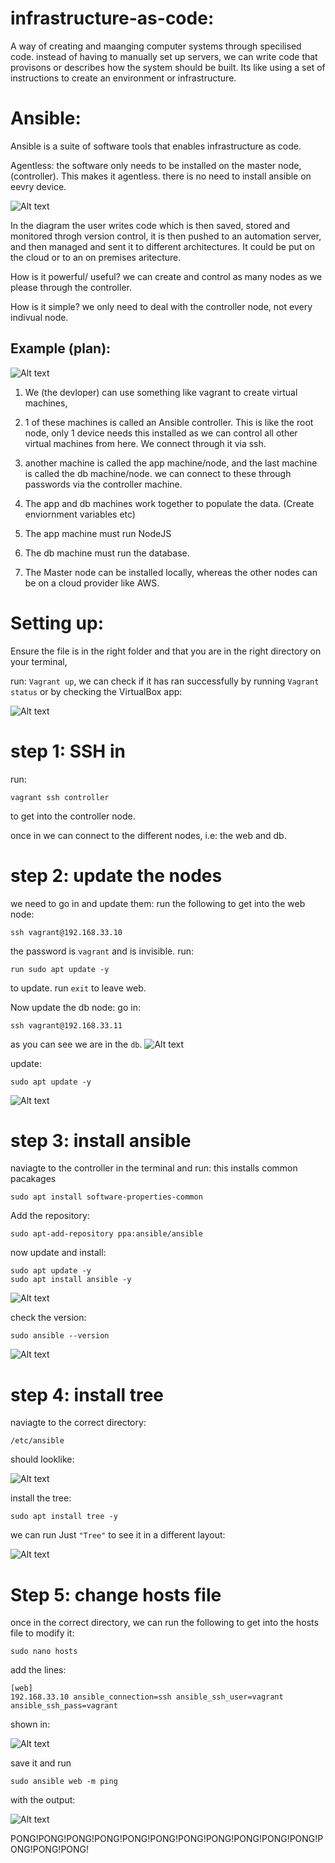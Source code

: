 # infrastructure-as-code: 

A way of creating and maanging computer systems through specilised code. instead of having to manually set up servers, we can write code that provisons or describes how the system should be built. Its like using a set of instructions to create an environment or infrastructure. 


# Ansible:
Ansible is a suite of software tools that enables infrastructure as code.

Agentless: the software only needs to be installed on the master node, (controller). This makes it agentless. there is no need to install ansible on eevry device. 

![Alt text](images/Infrastructure-as-code-diagram-57-1024x783.jpg)

In the diagram the user writes code which is then saved, stored and monitored throgh version control, it is then pushed to an automation server, and then managed and sent it to different architectures. It could be put on the cloud or to an on premises aritecture. 

How is it powerful/ useful? we can create and control as many nodes as we please through the controller. 

How is it simple? we only need to deal with the controller node, not every indivual node. 

## Example (plan):

![Alt text](images/Screenshot%202023-06-05%20135625.png)

1. We (the devloper) can use something like vagrant to create virtual machines, 

2. 1 of these machines is called an Ansible controller. This is like the root node, only 1 device needs this installed as we can control all other virtual machines from here. We connect through it via ssh. 

3. another machine is called the app machine/node, and the last machine is called the db machine/node. we can connect to these through passwords via the controller machine. 

4. The app and db machines work together to populate the data. (Create enviornment variables etc)

5. The app machine must run NodeJS 
6. The db machine must run the database. 

7. The Master node can be installed locally, whereas the other nodes can be on a cloud provider like AWS.

# Setting up:

Ensure the file is in the right folder and that you are in the right directory on your terminal,

run: `Vagrant up`, we can check if it has ran successfully by running `Vagrant status` or by checking the VirtualBox app:

![Alt text](images/Screenshot%202023-06-05%20142412.png)

# step 1: SSH in

run: 
```
vagrant ssh controller
```
to get into the controller node. 

once in we can connect to the different nodes, i.e: the web and db. 

# step 2: update the nodes

we need to go in and update them:
run the following to get into the web node:
```
ssh vagrant@192.168.33.10
```
the password is `vagrant` and is invisible.
run:
```
run sudo apt update -y 
```
to update. run `exit` to leave web.

Now update the db node: go in:
```
ssh vagrant@192.168.33.11
```
as you can see we are in the `db`. 
![Alt text](images/Screenshot%202023-06-05%20152426.png)

update: 
```
sudo apt update -y
```

![Alt text](images/Screenshot%202023-06-05%20150044.png)

# step 3: install ansible

naviagte to the controller in the terminal and run:
this installs common pacakages
```
sudo apt install software-properties-common
```
Add the repository:
```
sudo apt-add-repository ppa:ansible/ansible
```
now update and install:
```
sudo apt update -y
sudo apt install ansible -y
```

![Alt text](images/Screenshot%202023-06-05%20150533.png)

check the version:
```
sudo ansible --version
```

![Alt text](images/Screenshot%202023-06-05%20150612.png)

# step 4: install tree

naviagte to the correct directory:
```
/etc/ansible
```
should looklike:

![Alt text](images/Screenshot%202023-06-05%20150743.png)

install the tree:
```
sudo apt install tree -y
```

we can run Just `"Tree"` to see it in a different layout:

![Alt text](images/Screenshot%202023-06-05%20150902.png)

# Step 5: change hosts file

once in the correct directory, we can run the following to get into the hosts file to modify it:
```
sudo nano hosts
```

add the lines:
```
[web]
192.168.33.10 ansible_connection=ssh ansible_ssh_user=vagrant ansible_ssh_pass=vagrant
```
shown in:

![Alt text](images/Screenshot%202023-06-05%20145739.png)

save it and run 
```
sudo ansible web -m ping
```
with the output:

![Alt text](images/Screenshot%202023-06-05%20151232.png)

PONG!PONG!PONG!PONG!PONG!PONG!PONG!PONG!PONG!PONG!PONG!PONG!PONG!PONG!



